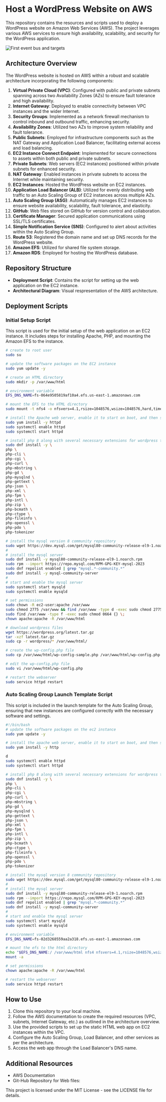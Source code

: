 # Host a WordPress Website on AWS

This repository contains the resources and scripts used to deploy a WordPress website on Amazon Web Services (AWS). The project leverages various AWS services to ensure high availability, scalability, and security for the WordPress application.

![First event bus and targets](./images/Host-a-WordPress-Website-on-AWS.png)

## Architecture Overview

The WordPress website is hosted on AWS within a robust and scalable architecture incorporating the following components:

1. **Virtual Private Cloud (VPC)**: Configured with public and private subnets spanning across two Availability Zones (AZs) to ensure fault tolerance and high availability.
2. **Internet Gateway**: Deployed to enable connectivity between VPC instances and the wider Internet.
3. **Security Groups**: Implemented as a network firewall mechanism to control inbound and outbound traffic, enhancing security.
4. **Availability Zones**: Utilized two AZs to improve system reliability and fault tolerance.
5. **Public Subnets**: Employed for infrastructure components such as the NAT Gateway and Application Load Balancer, facilitating external access and load balancing.
6. **EC2 Instance Connect Endpoint**: Implemented for secure connections to assets within both public and private subnets.
7. **Private Subnets**: Web servers (EC2 instances) positioned within private subnets for enhanced security.
8. **NAT Gateway**: Enabled instances in private subnets to access the Internet while maintaining security.
9. **EC2 Instances**: Hosted the WordPress website on EC2 instances.
10. **Application Load Balancer (ALB)**: Utilized for evenly distributing web traffic to an Auto Scaling Group of EC2 instances across multiple AZs.
11. **Auto Scaling Group (ASG)**: Automatically manages EC2 instances to ensure website availability, scalability, fault tolerance, and elasticity.
12. **GitHub**: Web files stored on GitHub for version control and collaboration.
13. **Certificate Manager**: Secured application communications using SSL/TLS certificates.
14. **Simple Notification Service (SNS)**: Configured to alert about activities within the Auto Scaling Group.
15. **Route 53**: Registered the domain name and set up DNS records for the WordPress website.
16. **Amazon EFS**: Utilized for shared file system storage.
17. **Amazon RDS**: Employed for hosting the WordPress database.

## Repository Structure

* **Deployment Script**: Contains the script for setting up the web application on the EC2 instance.
* **Architectural Diagram**: Visual respresentation of the AWS architecture.
  
## Deployment Scripts

### Initial Setup Script

This script is used for the initial setup of the web application on an EC2 instance. It includes steps for installing Apache, PHP, and mounting the Amazon EFS to the instance.

```bash
# create to root user
sudo su

# update the software packages on the EC2 instance 
sudo yum update -y

# create an HTML directory 
sudo mkdir -p /var/www/html

# environment variable
EFS_DNS_NAME=fs-064e9505819af10a4.efs.us-east-1.amazonaws.com

# mount the EFS to the HTML directory 
sudo mount -t nfs4 -o nfsvers=4.1,rsize=1048576,wsize=1048576,hard,timeo=600,retrans=2,noresvport "$EFS_DNS_NAME":/ /var/www/html

# install the Apache web server, enable it to start on boot, and then start the server immediately
sudo yum install -y httpd
sudo systemctl enable httpd 
sudo systemctl start httpd

# install php 8 along with several necessary extensions for wordpress to run
sudo dnf install -y \
php \
php-cli \
php-cgi \
php-curl \
php-mbstring \
php-gd \
php-mysqlnd \
php-gettext \
php-json \
php-xml \
php-fpm \
php-intl \
php-zip \
php-bcmath \
php-ctype \
php-fileinfo \
php-openssl \
php-pdo \
php-tokenizer

# install the mysql version 8 community repository
sudo wget https://dev.mysql.com/get/mysql80-community-release-el9-1.noarch.rpm 
#
# install the mysql server
sudo dnf install -y mysql80-community-release-el9-1.noarch.rpm 
sudo rpm --import https://repo.mysql.com/RPM-GPG-KEY-mysql-2023
sudo dnf repolist enabled | grep "mysql.*-community.*"
sudo dnf install -y mysql-community-server 
#
# start and enable the mysql server
sudo systemctl start mysqld
sudo systemctl enable mysqld

# set permissions
sudo chown -R ec2-user:apache /var/www
sudo chmod 2775 /var/www && find /var/www -type d -exec sudo chmod 2775 {} \;
sudo find /var/www -type f -exec sudo chmod 0664 {} \;
chown apache:apache -R /var/www/html

# download wordpress files
wget https://wordpress.org/latest.tar.gz
tar -xzf latest.tar.gz
sudo cp -r wordpress/* /var/www/html/

# create the wp-config.php file
sudo cp /var/www/html/wp-config-sample.php /var/www/html/wp-config.php

# edit the wp-config.php file
sudo vi /var/www/html/wp-config.php

# restart the webserver
sudo service httpd restart
```
### Auto Scaling Group Launch Template Script

This script is included in the launch template for the Auto Scaling Group, ensuring that new instances are configured correctly with the necessary software and settings.

```bash
#!/bin/bash
# update the software packages on the ec2 instance 
sudo yum update -y

# install the apache web server, enable it to start on boot, and then start the server immediately
sudo yum install -y http

d
sudo systemctl enable httpd 
sudo systemctl start httpd

# install php 8 along with several necessary extensions for wordpress to run
sudo dnf install -y \
php \
php-cli \
php-cgi \
php-curl \
php-mbstring \
php-gd \
php-mysqlnd \
php-gettext \
php-json \
php-xml \
php-fpm \
php-intl \
php-zip \
php-bcmath \
php-ctype \
php-fileinfo \
php-openssl \
php-pdo \
php-tokenizer

# install the mysql version 8 community repository
sudo wget https://dev.mysql.com/get/mysql80-community-release-el9-1.noarch.rpm 
#
# install the mysql server
sudo dnf install -y mysql80-community-release-el9-1.noarch.rpm 
sudo rpm --import https://repo.mysql.com/RPM-GPG-KEY-mysql-2023
sudo dnf repolist enabled | grep "mysql.*-community.*"
sudo dnf install -y mysql-community-server 
#
# start and enable the mysql server
sudo systemctl start mysqld
sudo systemctl enable mysqld

# environment variable
EFS_DNS_NAME=fs-02d3268559aa2a318.efs.us-east-1.amazonaws.com

# mount the efs to the html directory 
echo "$EFS_DNS_NAME:/ /var/www/html nfs4 nfsvers=4.1,rsize=1048576,wsize=1048576,hard,timeo=600,retrans=2 0 0" >> /etc/fstab
mount -a

# set permissions
chown apache:apache -R /var/www/html

# restart the webserver
sudo service httpd restart
```

## How to Use

1. Clone this repository to your local machine.
2. Follow the AWS documentation to create the required resources (VPC, subnets, Internet Gateway, etc.) as outlined in the architecture overview.
3. Use the provided scripts to set up the static HTML web app on EC2 instances within the VPC.
4. Configure the Auto Scaling Group, Load Balancer, and other services as per the architecture.
5. Access the web app through the Load Balancer's DNS name.

## Additional Resources
* AWS Documentation
* Git-Hub Repository for Web files:

This project is licensed under the MIT License - see the LICENSE file for details.
